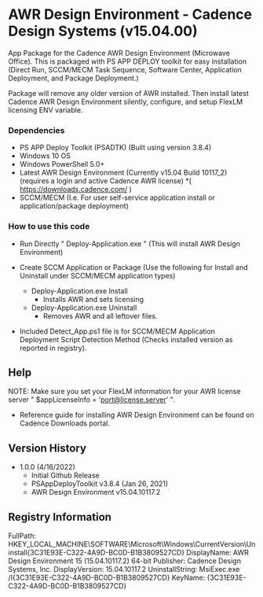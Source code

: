 # AWR Design Environment - Cadence Design Systems (v15.04.00)

App Package for the Cadence AWR Design Environment (Microwave Office). 
This is packaged with PS APP DEPLOY toolkit for easy installation (Direct Run, SCCM/MECM Task Sequence, Software Center, Application Deployment, and Package Deployment.)

Package will remove any older version of AWR installed. Then install latest Cadence AWR Design Environment silently, configure, and setup FlexLM licensing ENV variable.   

### Dependencies
* PS APP Deploy Toolkit (PSADTK) (Built using version 3.8.4)
* Windows 10 OS
* Windows PowerShell 5.0+
* Latest AWR Design Environment (Currently v15.04 Build 10117_2) (requires a login and active Cadence AWR license)
      *( https://downloads.cadence.com/ )
* SCCM/MECM (I.e. For user self-service application install or application/package deployment)

### How to use this code

* Run Directly "  Deploy-Application.exe  " (This will install AWR Design Environment)

* Create SCCM Application or Package (Use the following for Install and Uninstall under SCCM/MECM application types)
    * Deploy-Application.exe Install
        * Installs AWR and sets licensing
    * Deploy-Application.exe Uninstall
        * Removes AWR and all leftover files.
       
 * Included Detect_App.ps1 file is for SCCM/MECM Application Deployment Script Detection Method (Checks installed version as reported in registry). 
 
## Help

NOTE: Make sure you set your FlexLM information for your AWR license server " $appLicenseInfo = 'port@license.server' ".

* Reference guide for installing AWR Design Environment can be found on Cadence Downloads portal. 

## Version History

* 1.0.0 (4/16/2022)
    * Initial Github Release 
    * PSAppDeployToolkit v3.8.4 (Jan 26, 2021)
    * AWR Design Environment v15.04.10117.2

## Registry Information 

FullPath: HKEY_LOCAL_MACHINE\SOFTWARE\Microsoft\Windows\CurrentVersion\Uninstall\{3C31E93E-C322-4A9D-BC0D-B1B3809527CD}
DisplayName: AWR Design Environment 15 (15.04.10117.2) 64-bit
Publisher: Cadence Design Systems, Inc.
DisplayVersion: 15.04.10117.2
UninstallString: MsiExec.exe /I{3C31E93E-C322-4A9D-BC0D-B1B3809527CD}
KeyName: {3C31E93E-C322-4A9D-BC0D-B1B3809527CD}
